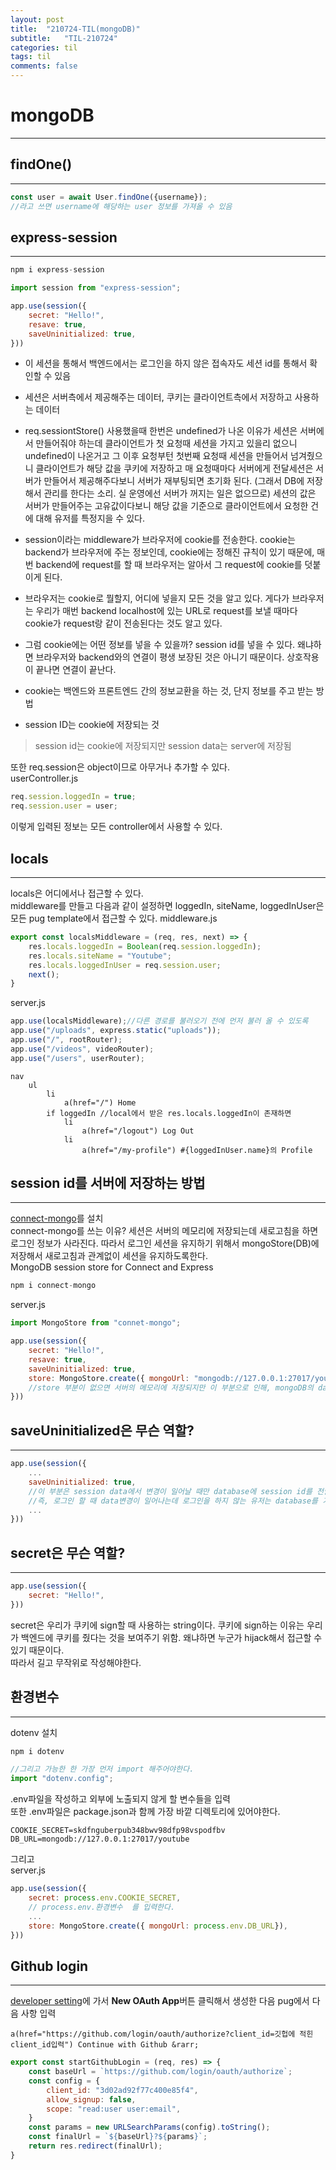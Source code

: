 ```yaml
---
layout: post
title:  "210724-TIL(mongoDB)"
subtitle:   "TIL-210724"
categories: til
tags: til
comments: false
---
```


# mongoDB
---

## findOne()
---
```javascript
const user = await User.findOne({username});
//라고 쓰면 username에 해당하는 user 정보를 가져올 수 있음
```

## express-session
---
```javascript
npm i express-session

import session from "express-session";

app.use(session({
    secret: "Hello!",
    resave: true,
    saveUninitialized: true,
}))
```
- 이 세션을 통해서 백엔드에서는 로그인을 하지 않은 접속자도 세션 id를 통해서 확인할 수 있음         
- 세션은 서버측에서 제공해주는 데이터, 쿠키는 클라이언트측에서 저장하고 사용하는 데이터 
- req.sessiontStore() 사용했을때 한번은 undefined가 나온 이유가 세션은 서버에서 만들어줘야 하는데 클라이언트가 첫 요청때 세션을 가지고 있을리 없으니 undefined이 나온거고 그 이후 요청부턴 첫번째 요청때 세션을 만들어서 넘겨줬으니 클라이언트가 해당 값을 쿠키에 저장하고 매 요청때마다 서버에게 전달세션은 서버가 만들어서 제공해주다보니 서버가 재부팅되면 초기화 된다. (그래서 DB에 저장해서 관리를 한다는 소리. 실 운영에선 서버가 꺼지는 일은 없으므로) 세션의 값은 서버가 만들어주는 고유값이다보니 해당 값을 기준으로 클라이언트에서 요청한 건에 대해 유저를 특정지을 수 있다.      


- session이라는 middleware가 브라우저에 cookie를 전송한다. cookie는 backend가 브라우저에 주는 정보인데, cookie에는 정해진 규칙이 있기 때문에, 매번 backend에 request를 할 때 브라우저는 알아서 그 request에 cookie를 덧붙이게 된다.       
- 브라우저는 cookie로 뭘할지, 어디에 넣을지 모든 것을 알고 있다. 게다가 브라우저는 우리가 매번 backend localhost에 있는 URL로 request를 보낼 때마다 cookie가 request랑 같이 전송된다는 것도 알고 있다.        
- 그럼 cookie에는 어떤 정보를 넣을 수 있을까? session id를 넣을 수 있다. 왜냐하면 브라우저와 backend와의 연결이 평생 보장된 것은 아니기 때문이다. 상호작용이 끝나면 연결이 끝난다. 
- cookie는 백엔드와 프론트엔드 간의 정보교환을 하는 것, 단지 정보를 주고 받는 방법        
- session ID는 cookie에 저장되는 것     
>session id는 cookie에 저장되지만 session data는 server에 저장됨

또한 req.session은 object이므로 아무거나 추가할 수 있다.        
userController.js
```javascript
req.session.loggedIn = true;
req.session.user = user;
```
이렇게 입력된 정보는 모든 controller에서 사용할 수 있다.

## locals
---
locals은 어디에서나 접근할 수 있다.     
middleware를 만들고 다음과 같이 설정하면 loggedIn, siteName, loggedInUser은 모든 pug template에서 접근할 수 있다.
middleware.js
```javascript
export const localsMiddleware = (req, res, next) => {
    res.locals.loggedIn = Boolean(req.session.loggedIn);
    res.locals.siteName = "Youtube";
    res.locals.loggedInUser = req.session.user;
    next();
}
```
server.js
```javascript
app.use(localsMiddleware);//다른 경로를 불러오기 전에 먼저 불러 올 수 있도록
app.use("/uploads", express.static("uploads"));
app.use("/", rootRouter);
app.use("/videos", videoRouter);
app.use("/users", userRouter);
```
```pug
nav 
    ul 
        li 
            a(href="/") Home 
        if loggedIn //local에서 받은 res.locals.loggedIn이 존재하면
            li
                a(href="/logout") Log Out 
            li 
                a(href="/my-profile") #{loggedInUser.name}의 Profile 
```

## session id를 서버에 저장하는 방법
---
[connect-mongo](https://www.npmjs.com/package/connect-mongo)를 설치     
connect-mongo를 쓰는 이유? 세션은 서버의 메모리에 저장되는데 새로고침을 하면 로그인 정보가 사라진다. 따라서 로그인 세션을 유지하기 위해서 mongoStore(DB)에 저장해서 새로고침과 관계없이 세션을 유지하도록한다.        
MongoDB session store for Connect and Express 
```javascript 
npm i connect-mongo
```

server.js
```javascript
import MongoStore from "connet-mongo";

app.use(session({
    secret: "Hello!",
    resave: true,
    saveUninitialized: true, 
    store: MongoStore.create({ mongoUrl: "mongodb://127.0.0.1:27017/youtube"}),
    //store 부분이 없으면 서버의 메모리에 저장되지만 이 부분으로 인해, mongoDB의 database에 저장됨
}))
```

## saveUninitialized은 무슨 역할?
---
```javascript
app.use(session({
    ...
    saveUninitialized: true, 
    //이 부분은 session data에서 변경이 일어날 때만 database에 session id를 전달한다.
    //즉, 로그인 할 때 data변경이 일어나는데 로그인을 하지 않는 유저는 database를 기록하지 않아서 낭비를 줄일 수 있다.
    ...
}))
```
## secret은 무슨 역할?
---
```javascript
app.use(session({
    secret: "Hello!",
}))
```
secret은 우리가 쿠키에 sign할 때 사용하는 string이다. 쿠키에 sign하는 이유는 우리가 백엔드에 쿠키를 줬다는 것을 보여주기 위함. 왜냐하면 누군가 hijack해서 접근할 수 있기 때문이다.      
따라서 길고 무작위로 작성해야한다.

## 환경변수
---
dotenv 설치
```javascript
npm i dotenv

//그리고 가능한 한 가장 먼저 import 해주어야한다.
import "dotenv.config";
```
.env파일을 작성하고 외부에 노출되지 않게 할 변수들을 입력       
또한 .env파일은 package.json과 함께 가장 바깥 디렉토리에 있어야한다.
```.env
COOKIE_SECRET=skdfnguberpub348bwv98dfp98vspodfbv
DB_URL=mongodb://127.0.0.1:27017/youtube
```
그리고      
server.js
```javascript
app.use(session({
    secret: process.env.COOKIE_SECRET,
    // process.env.환경변수  를 입력한다.
    ...
    store: MongoStore.create({ mongoUrl: process.env.DB_URL}),
}))
```

## Github login
---
[developer setting](https://github.com/settings/developers)에 가서 **New OAuth App**버튼 클릭해서 생성한 다음 pug에서 다음 사항 입력
```pug
a(href="https://github.com/login/oauth/authorize?client_id=깃헙에 적힌 client_id입력") Continue with Github &rarr;
```

```javascript
export const startGithubLogin = (req, res) => {
    const baseUrl = `https://github.com/login/oauth/authorize`;
    const config = {
        client_id: "3d02ad92f77c400e85f4",
        allow_signup: false,
        scope: "read:user user:email",
    }
    const params = new URLSearchParams(config).toString();
    const finalUrl = `${baseUrl}?${params}`;
    return res.redirect(finalUrl);
}
```